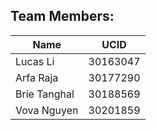 **Team Members:**
------------------------------------------

| Name               | UCID     |
|---------------     |----------|
| Lucas Li           | 30163047 |
| Arfa Raja          | 30177290 |
| Brie Tanghal       | 30188569 |
| Vova Nguyen        | 30201859 |


